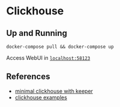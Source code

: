 # Clickhouse

## Up and Running
```shell
docker-compose pull && docker-compose up
```

Access WebUI in [`localhost:58123`](http://localhost:58123/play)

## References
- [minimal clickhouse with keeper](https://github.com/ClickHouse/examples/blob/main/docker-compose-recipes/recipes/ch-1S_1K/docker-compose.yaml)
- [clickhouse examples](https://github.com/ClickHouse/examples/blob/main/docker-compose-recipes/README.md)
